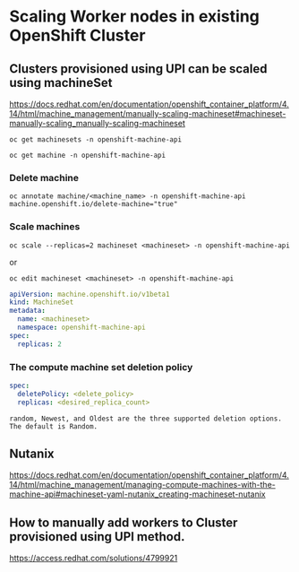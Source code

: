 # Scaling Worker nodes in existing OpenShift Cluster


## Clusters provisioned using UPI can be scaled using machineSet
https://docs.redhat.com/en/documentation/openshift_container_platform/4.14/html/machine_management/manually-scaling-machineset#machineset-manually-scaling_manually-scaling-machineset
```
oc get machinesets -n openshift-machine-api
```

```
oc get machine -n openshift-machine-api
```

### Delete machine
```
oc annotate machine/<machine_name> -n openshift-machine-api machine.openshift.io/delete-machine="true"
```
### Scale machines
```
oc scale --replicas=2 machineset <machineset> -n openshift-machine-api
```
or
```
oc edit machineset <machineset> -n openshift-machine-api
```
```yaml
apiVersion: machine.openshift.io/v1beta1
kind: MachineSet
metadata:
  name: <machineset>
  namespace: openshift-machine-api
spec:
  replicas: 2
  ```

### The compute machine set deletion policy
```yaml
spec:
  deletePolicy: <delete_policy>
  replicas: <desired_replica_count>
```

```
random, Newest, and Oldest are the three supported deletion options. The default is Random.
```


## Nutanix 
https://docs.redhat.com/en/documentation/openshift_container_platform/4.14/html/machine_management/managing-compute-machines-with-the-machine-api#machineset-yaml-nutanix_creating-machineset-nutanix




## How to manually add workers to Cluster provisioned using UPI method.
https://access.redhat.com/solutions/4799921
